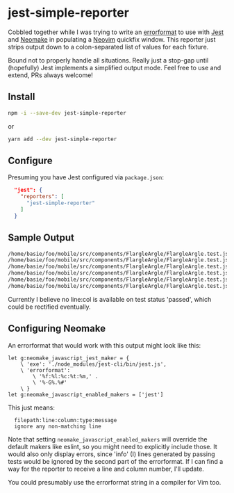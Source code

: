 # jest-simple-reporter

Cobbled together while I was trying to write an [errorformat](https://github.com/neovim/neovim/blob/master/runtime/doc/quickfix.txt) to use with [Jest](https://facebook.github.io/jest/) and [Neomake](https://github.com/neomake/neomake) in populating a [Neovim](https://neovim.io/) quickfix window. This reporter just strips output down to a colon-separated list of values for each fixture.

Bound not to properly handle all situations. Really just a stop-gap until (hopefully) Jest implements a simplified output mode. Feel free to use and extend, PRs always welcome!

## Install

```bash
npm -i --save-dev jest-simple-reporter
```

or

```bash
yarn add --dev jest-simple-reporter
```

## Configure

Presuming you have Jest configured via `package.json`:

```json
  "jest": {
    "reporters": [
      "jest-simple-reporter"
    ]
  }
```

## Sample Output

```bash
/home/basie/foo/mobile/src/components/FlargleArgle/FlargleArgle.test.js:::I:FlargleArgle > Worfle:matches the last snapshot
/home/basie/foo/mobile/src/components/FlargleArgle/FlargleArgle.test.js:52:1:E:Expected value to be (using ===): 1 Received: <Loading />
/home/basie/foo/mobile/src/components/FlargleArgle/FlargleArgle.test.js:::I:FlargleArgle:returns a message when no flargles are available
/home/basie/foo/mobile/src/components/FlargleArgle/FlargleArgle.test.js:::I:FlargleArgle:marks the flargle read on touch
/home/basie/foo/mobile/src/components/FlargleArgle/FlargleArgle.test.js:74:3:E:Expected mock function not to be called but it was called with: Array [] 
/home/basie/foo/mobile/src/components/FlargleArgle/FlargleArgle.test.js:::I:FlargleArgle:calls fetchMore when scrolled to end of list
```

Currently I believe no line:col is available on test status 'passed', which could be rectified eventually.

## Configuring Neomake

An errorformat that would work with this output might look like this:

```
let g:neomake_javascript_jest_maker = {
    \ 'exe': './node_modules/jest-cli/bin/jest.js',
    \ 'errorformat':
        \ '%f:%l:%c:%t:%m,' .
        \ '%-G%.%#'
    \ }
let g:neomake_javascript_enabled_makers = ['jest']
```

This just means:

```
  filepath:line:column:type:message
  ignore any non-matching line
```

Note that setting `neomake_javascript_enabled_makers` will override the default makers like eslint, so you might need to explicitly include those. It would also only display errors, since 'info' (I) lines generated by passing tests would be ignored by the second part of the errorformat. If I can find a way for the reporter to receive a line and column number, I'll update.

You could presumably use the errorformat string in a compiler for Vim too.
